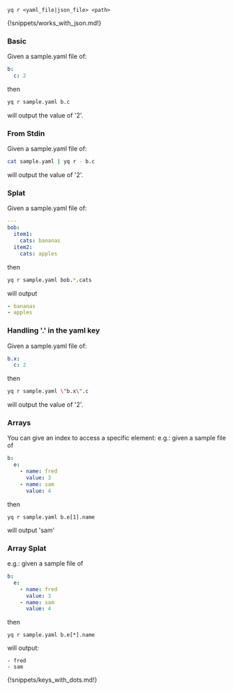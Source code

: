 ```
yq r <yaml_file|json_file> <path>
```

{!snippets/works_with_json.md!}

### Basic
Given a sample.yaml file of:
```yaml
b:
  c: 2
```
then
```bash
yq r sample.yaml b.c
```
will output the value of '2'.

### From Stdin
Given a sample.yaml file of:
```bash
cat sample.yaml | yq r - b.c
```
will output the value of '2'.

### Splat
Given a sample.yaml file of:
```yaml
---
bob:
  item1:
    cats: bananas
  item2:
    cats: apples
```
then
```bash
yq r sample.yaml bob.*.cats
```
will output
```yaml
- bananas
- apples
```

### Handling '.' in the yaml key
Given a sample.yaml file of:
```yaml
b.x:
  c: 2
```
then
```bash
yq r sample.yaml \"b.x\".c
```
will output the value of '2'.

### Arrays
You can give an index to access a specific element:
e.g.: given a sample file of
```yaml
b:
  e:
    - name: fred
      value: 3
    - name: sam
      value: 4
```
then
```
yq r sample.yaml b.e[1].name
```
will output 'sam'

### Array Splat
e.g.: given a sample file of
```yaml
b:
  e:
    - name: fred
      value: 3
    - name: sam
      value: 4
```
then
```
yq r sample.yaml b.e[*].name
```
will output:
```
- fred
- sam
```

{!snippets/keys_with_dots.md!}
